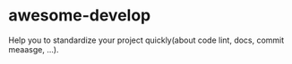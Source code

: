 # awesome-develop
Help you to standardize your project quickly(about code lint, docs, commit meaasge, ...).
